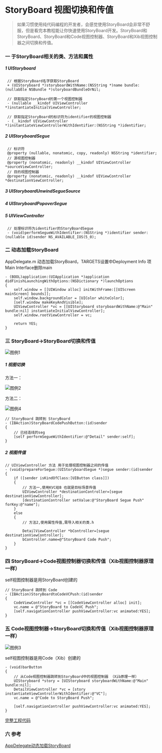 # StoryBoard 视图切换和传值
> 如果习惯使用纯代码编程的开发者，会感觉使用StoryBoard会非常不舒服，但是看完本教程能让你快速使用StoryBoard开发。StoryBoard和StoryBoard、StoryBoard和Code视图控制器、StoryBoard和Xib视图控制器之间切换和传值。

### 一 于StoryBoard相关的类、方法和属性

##### 1 UIStoryboard

```
 // 根据StoryBoard名字获取StoryBoard
 + (UIStoryboard *)storyboardWithName:(NSString *)name bundle:(nullabßle NSBundle *)storyboardBundleOrNil;
 
 // 获取指定StoryBoard的第一个视图控制器
 - (nullable __kindof UIViewController *)instantiateInitialViewController;
 
 // 获取指定StoryBoard的标识符为identifier的视图控制器
 - (__kindof UIViewController *)instantiateViewControllerWithIdentifier:(NSString *)identifier;
```

##### 2 UIStoryboardSegue

```
 // 标识符
 @property (nullable, nonatomic, copy, readonly) NSString *identifier;
 // 源视图控制器
 @property (nonatomic, readonly) __kindof UIViewController *sourceViewController;
 // 目的视图控制器
 @property (nonatomic, readonly) __kindof UIViewController *destinationViewController;
```

##### 3 UIStoryboardUnwindSegueSource

##### 4 UIStoryboardPopoverSegue

##### 5 UIViewController

```
 // 处理标识符为identifier的StoryBoardSegue
 - (void)performSegueWithIdentifier:(NSString *)identifier sender:(nullable id)sender NS_AVAILABLE_IOS(5_0);
```

### 二 动态加载StoryBoard
AppDelegate.m
动态加载StoryBoard，TARGETS设置中Deployment Info 项Main Interface删除main

```
- (BOOL)application:(UIApplication *)application didFinishLaunchingWithOptions:(NSDictionary *)launchOptions
{
    self.window = [[UIWindow alloc] initWithFrame:[[UIScreen mainScreen] bounds]];
    self.window.backgroundColor = [UIColor whiteColor];
    [self.window makeKeyAndVisible];
    UIViewController *vc = [[UIStoryboard storyboardWithName:@"Main" bundle:nil] instantiateInitialViewController];
    self.window.rootViewController = vc;
    
    return YES;
}
```

### 三 StoryBoard->StoryBoard切换和传值

![图例1](http://blog.zlcode.com/wp-content/uploads/2016/05/storyboard-viewcontroller-value-1.png)

##### 1 视图切换
方法一：

![图例2](http://blog.zlcode.com/wp-content/uploads/2016/05/storyboard-viewcontroller-value-2.png)

方法二：

![图例4](http://blog.zlcode.com/wp-content/uploads/2016/05/storyboard-viewcontroller-value-4.png)

```
// StoryBoard 跳转到 StoryBoard
- (IBAction)StoryBoardCodePushButton:(id)sender
{
    // 已经连线的seg
    [self performSegueWithIdentifier:@"Detail" sender:self];
}
```

##### 2 视图传值

```
// UIViewController 方法 用于处理视图控制器之间的传值
- (void)prepareForSegue:(UIStoryboardSegue *)segue sender:(id)sender
{
	if ([sender isKindOfClass:[UIButton class]])
    {
        // 方法一,使用KVC给B 也就是目标场景传值
        UIViewController *destinationController=[segue destinationViewController];
        [destinationController setValue:@"StoryBoard Segue Push" forKey:@"name"];
    }
    else
    {
        // 方法2,使用属性传值,需导入相关的类.h
        
        DetailViewController *bController=[segue destinationViewController];
        bController.name=@"StoryBoard Code Push";
    }
}
```

### 四 StoryBoard->Code视图控制器切换和传值（Xib视图控制器原理一样）

self视图控制器是用StoryBoard创建的

```
// StoryBoard 跳转到 Code
- (IBAction)StoryBoardtoCodeVCPush:(id)sender
{
    CodeViewController *vc = [[CodeViewController alloc] init];
    vc.name = @"StoryBoard to CodeVC Push";
    [self.navigationController pushViewController:vc animated:YES];
}
```

### 五 Code视图控制器->StoryBoard切换和传值（Xib视图控制器原理一样）

![图例3](http://blog.zlcode.com/wp-content/uploads/2016/05/storyboard-viewcontroller-value-3.png)

self视图控制器是用Code（Xib）创建的

```
- (void)barButton
{
    // 从Code视图控制器跳转到StoryBoard中的视图控制器 （Xib原理一样）
    UIStoryboard *story = [UIStoryboard storyboardWithName:@"Main" bundle:nil];
    DetailViewController *vc = [story instantiateViewControllerWithIdentifier:@"VC"];
    vc.name = @"Code to StoryBoard Push";
    
    [self.navigationController pushViewController:vc animated:YES];
}
```

[完整工程代码](https://github.com/YiQieSuiYuan/StoryboardTips/tree/master/StoryboardViewcontrollerValue)

### 六 参考

[AppDelegate动态加载StoryBoard](http://blog.csdn.net/huanghuanghbc/article/details/8530997)

